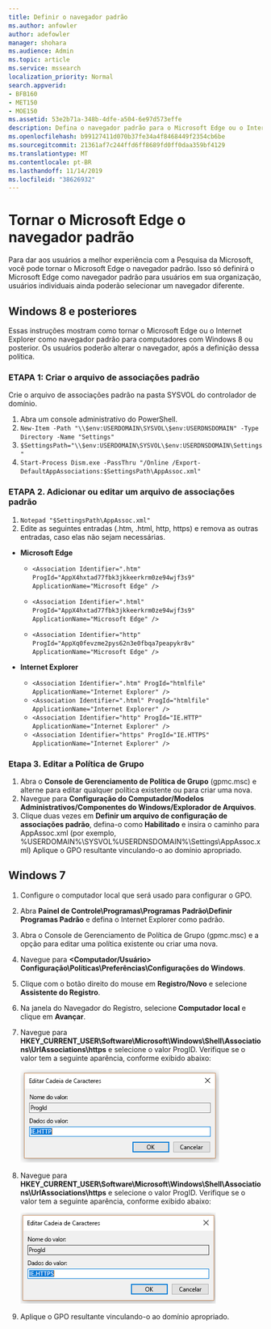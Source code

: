 ```yaml
---
title: Definir o navegador padrão
ms.author: anfowler
author: adefowler
manager: shohara
ms.audience: Admin
ms.topic: article
ms.service: mssearch
localization_priority: Normal
search.appverid:
- BFB160
- MET150
- MOE150
ms.assetid: 53e2b71a-348b-4dfe-a504-6e97d573effe
description: Defina o navegador padrão para o Microsoft Edge ou o Internet Explorer para os usuários da Pesquisa da Microsoft.
ms.openlocfilehash: b99127411d070b37fe34a4f8468449f2354cb6be
ms.sourcegitcommit: 21361af7c244ffd6ff8689fd0ff0daa359bf4129
ms.translationtype: MT
ms.contentlocale: pt-BR
ms.lasthandoff: 11/14/2019
ms.locfileid: "38626932"
---
```

# <a name="make-microsoft-edge-the-default-browser"></a>Tornar o Microsoft Edge o navegador padrão
  
Para dar aos usuários a melhor experiência com a Pesquisa da Microsoft, você pode tornar o Microsoft Edge o navegador padrão. Isso só definirá o Microsoft Edge como navegador padrão para usuários em sua organização, usuários individuais ainda poderão selecionar um navegador diferente.
  
  
## <a name="windows-8-and-later"></a>Windows 8 e posteriores

Essas instruções mostram como tornar o Microsoft Edge ou o Internet Explorer como navegador padrão para computadores com Windows 8 ou posterior. Os usuários poderão alterar o navegador, após a definição dessa política.
  
### <a name="step-1-create-the-default-associations-file"></a>ETAPA 1: Criar o arquivo de associações padrão
Crie o arquivo de associações padrão na pasta SYSVOL do controlador de domínio.

1. Abra um console administrativo do PowerShell.
1. `New-Item -Path "\\$env:USERDOMAIN\SYSVOL\$env:USERDNSDOMAIN" -Type Directory -Name "Settings"`
1. `$SettingsPath="\\$env:USERDOMAIN\SYSVOL\$env:USERDNSDOMAIN\Settings"`
1. `Start-Process Dism.exe -PassThru "/Online /Export-DefaultAppAssociations:$SettingsPath\AppAssoc.xml"`
    
  
### <a name="step-2-add-or-edit-the-default-associations-file"></a>ETAPA 2. Adicionar ou editar um arquivo de associações padrão

1. `Notepad "$SettingsPath\AppAssoc.xml"`
1. Edite as seguintes entradas (.htm, .html, http, https) e remova as outras entradas, caso elas não sejam necessárias.
  - **Microsoft Edge**
    - `<Association Identifier=".htm" ProgId="AppX4hxtad77fbk3jkkeerkrm0ze94wjf3s9" ApplicationName="Microsoft Edge" />`
              
    - `<Association Identifier=".html" ProgId="AppX4hxtad77fbk3jkkeerkrm0ze94wjf3s9" ApplicationName="Microsoft Edge" />`
    - `<Association Identifier="http" ProgId="AppXq0fevzme2pys62n3e0fbqa7peapykr8v" ApplicationName="Microsoft Edge" />`
    
  - **Internet Explorer**
    
    - `<Association Identifier=".htm" ProgId="htmlfile" ApplicationName="Internet Explorer" />`        
    - `<Association Identifier=".html" ProgId="htmlfile" ApplicationName="Internet Explorer" />`
    - `<Association Identifier="http" ProgId="IE.HTTP" ApplicationName="Internet Explorer" />`
    - `<Association Identifier="https" ProgId="IE.HTTPS" ApplicationName="Internet Explorer" />`

### <a name="step-3-edit-the-group-policy"></a>Etapa 3. Editar a Política de Grupo

1. Abra o **Console de Gerenciamento de Política de Grupo** (gpmc.msc) e alterne para editar qualquer política existente ou para criar uma nova.
1. Navegue para **Configuração do Computador/Modelos Administrativos/Componentes do Windows/Explorador de Arquivos**.
1. Clique duas vezes em **Definir um arquivo de configuração de associações padrão**, defina-o como **Habilitado** e insira o caminho para AppAssoc.xml (por exemplo, %USERDOMAIN%\SYSVOL\%USERDNSDOMAIN%\Settings\AppAssoc.xml) Aplique o GPO resultante vinculando-o ao domínio apropriado.

  
## <a name="windows-7"></a>Windows 7

1. Configure o computador local que será usado para configurar o GPO.
    
1. Abra **Painel de Controle\Programas\Programas Padrão\Definir Programas Padrão** e defina o Internet Explorer como padrão. 
    
2. Abra o Console de Gerenciamento de Política de Grupo (gpmc.msc) e a opção para editar uma política existente ou criar uma nova.
    
1. Navegue para **\<Computador/Usuário\> Configuração\Políticas\Preferências\Configurações do Windows**.
    
2. Clique com o botão direito do mouse em **Registro/Novo** e selecione **Assistente do Registro**.
    
3. Na janela do Navegador do Registro, selecione **Computador local** e clique em **Avançar**.
    
4. Navegue para **HKEY_CURRENT_USER\Software\Microsoft\Windows\Shell\Associations\UrlAssociations\https** e selecione o valor ProgID. Verifique se o valor tem a seguinte aparência, conforme exibido abaixo: 
    
    ![Selecione o valor ProgID em Editar Cadeia de Caracteres](media/f6173dcc-b898-4967-8c40-4b0fe411a92b.png)
  
5. Navegue para **HKEY_CURRENT_USER\Software\Microsoft\Windows\Shell\Associations\UrlAssociations\https** e selecione o valor ProgID. Verifique se o valor tem a seguinte aparência, conforme exibido abaixo: 
    
    ![Selecione a ProgID para HTTPS em Editar Cadeia de Caracteres](media/3519e13b-4fe7-4d15-946c-82fd50fc49bb.png)
  
3. Aplique o GPO resultante vinculando-o ao domínio apropriado.
    
